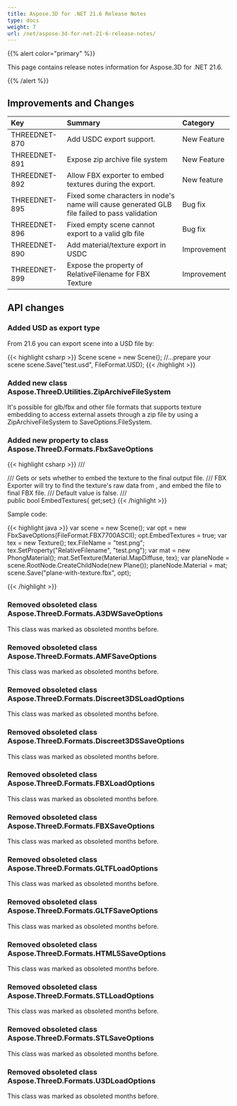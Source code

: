 ```yaml
---
title: Aspose.3D for .NET 21.6 Release Notes
type: docs
weight: 7
url: /net/aspose-3d-for-net-21-6-release-notes/
---
```


{{% alert color="primary" %}}

This page contains release notes information for Aspose.3D for .NET 21.6.

{{% /alert %}}
## **Improvements and Changes**

|**Key**|**Summary**|**Category**|
| :- | :- | :- |
| THREEDNET-870 | Add USDC export support. | New Feature |
| THREEDNET-891 | Expose zip archive file system | New Feature |
| THREEDNET-892 | Allow FBX exporter to embed textures during the export. | New feature |
| THREEDNET-895 | Fixed some characters in node's name will cause generated GLB file failed to pass validation | Bug fix |
| THREEDNET-896 | Fixed empty scene cannot export to a valid glb file| Bug fix |
| THREEDNET-890 | Add material/texture export in USDC | Improvement |
| THREEDNET-899 | Expose the property of RelativeFilename for FBX Texture | Improvement |





## API changes ##


### Added USD as export type ###

From 21.6 you can export scene into a USD file by:

{{< highlight csharp >}}
    Scene scene = new Scene();
    //...prepare your scene
    scene.Save("test.usd", FileFormat.USD);
{{< /highlight >}}

### Added new class Aspose.ThreeD.Utilities.ZipArchiveFileSystem ###

It's possible for glb/fbx and other file formats that supports texture embedding to access external assets through a zip file by using a ZipArchiveFileSystem to SaveOptions.FileSystem.


### Added new property to class Aspose.ThreeD.Formats.FbxSaveOptions ###

{{< highlight csharp >}}
    /// <summary>
    /// Gets or sets whether to embed the texture to the final output file.
    /// FBX Exporter will try to find the texture's raw data from <see cref="IOConfig.FileSystem"/>, and embed the file to final FBX file.
    /// Default value is false.
    /// </summary>
    public bool EmbedTextures{ get;set;}
{{< /highlight >}}


Sample code:

{{< highlight java >}}
    var scene = new Scene();
    var opt = new FbxSaveOptions(FileFormat.FBX7700ASCII);
    opt.EmbedTextures = true;
    var tex = new Texture();
    tex.FileName = "test.png";
    tex.SetProperty("RelativeFilename", "test.png");
    var mat = new PhongMaterial();
    mat.SetTexture(Material.MapDiffuse, tex);
    var planeNode = scene.RootNode.CreateChildNode(new Plane());
    planeNode.Material = mat;
    scene.Save("plane-with-texture.fbx", opt);

{{< /highlight >}}


### Removed obsoleted class Aspose.ThreeD.Formats.A3DWSaveOptions ###
This class was marked as obsoleted months before.

### Removed obsoleted class Aspose.ThreeD.Formats.AMFSaveOptions
This class was marked as obsoleted months before.

### Removed obsoleted class Aspose.ThreeD.Formats.Discreet3DSLoadOptions
This class was marked as obsoleted months before.

### Removed obsoleted class Aspose.ThreeD.Formats.Discreet3DSSaveOptions ### 
This class was marked as obsoleted months before.

### Removed obsoleted class Aspose.ThreeD.Formats.FBXLoadOptions ### 
This class was marked as obsoleted months before.

### Removed obsoleted class Aspose.ThreeD.Formats.FBXSaveOptions ### 
This class was marked as obsoleted months before.

### Removed obsoleted class Aspose.ThreeD.Formats.GLTFLoadOptions ### 
This class was marked as obsoleted months before.

### Removed obsoleted class Aspose.ThreeD.Formats.GLTFSaveOptions ### 
This class was marked as obsoleted months before.

### Removed obsoleted class Aspose.ThreeD.Formats.HTML5SaveOptions ### 
This class was marked as obsoleted months before.

### Removed obsoleted class Aspose.ThreeD.Formats.STLLoadOptions ### 
This class was marked as obsoleted months before.

### Removed obsoleted class Aspose.ThreeD.Formats.STLSaveOptions ### 
This class was marked as obsoleted months before.

### Removed obsoleted class Aspose.ThreeD.Formats.U3DLoadOptions ### 
This class was marked as obsoleted months before.
